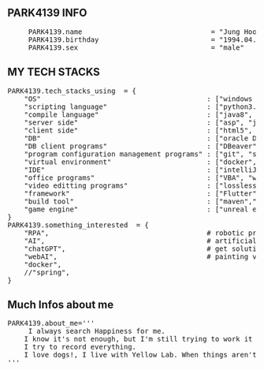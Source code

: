 ## PARK4139 INFO
<pre>
     PARK4139.name                               = "Jung Hoon Park" 
     PARK4139.birthday                           = "1994.04.05"
     PARK4139.sex                                = "male"  
</pre>
## MY TECH STACKS
<pre>
PARK4139.tech_stacks_using  = {
    "OS"                                        : ["windows 10 pro","Rasberry pi OS","linux","ubuntu","android"], 
    "scripting language"                        : ["python3.11.1", "batch script","shell script"], 
    "compile language"                          : ["java8", "c", "dart"], 
    "server side"                               : ["asp", "jsp", "thymeleaf"], 
    "client side"                               : ["html5", "javascript", "CSS"],
    "DB"                                        : ["oracle DB", "MS server", "maria db", "h2"],
    "DB client programs"                        : ["DBeaver", "MS server client program", "sqlplus"],
    "program configuration management programs" : ["git", "svn"],
    "virtual environment"                       : ["docker", "pyvenv"],
    "IDE"                                       : ["intelliJ", "pycharm", "visual studio code","notepad++", ""],
    "office programs"                           : ["VBA", "word", "powerpoint", "excell"], 
    "video editting programs"                   : ["losslesscut"],
    "framework"                                 : ["Flutter","Spring"],
    "build tool"                                : ["maven","gradle"],
    "game engine"                               : ["unreal engine 5.2"]        
}
PARK4139.something_interested  = {
    "RPA",                                      # robotic process automation
    "AI",                                       # artificial intelligence
    "chatGPT",                                  # get solution via AI
    "webAI",                                    # painting via AI
    "docker",
    //"spring",
}
</pre>
## Much Infos about me
<pre>
PARK4139.about_me='''
     I always search Happiness for me.
    I know it's not enough, but I'm still trying to work it
    I try to record everything. 
    I love dogs!, I live with Yellow Lab. When things aren't going well, I go for a walk, dogs make me laugh.
''' 
</pre>
